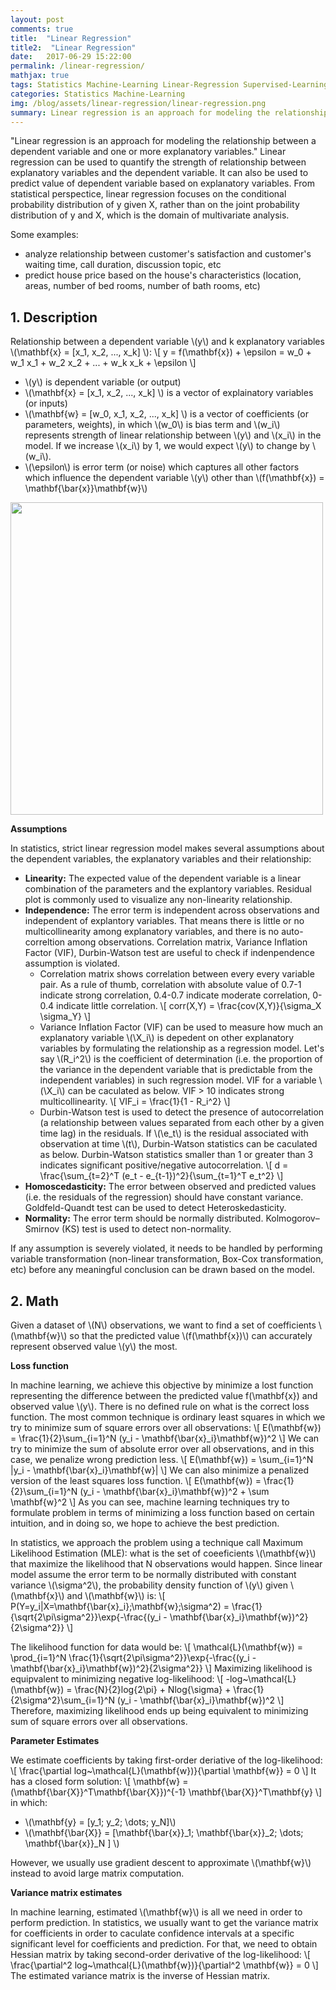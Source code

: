```yaml
---
layout: post
comments: true
title:  "Linear Regression"
title2:  "Linear Regression"
date:   2017-06-29 15:22:00
permalink: /linear-regression/
mathjax: true
tags: Statistics Machine-Learning Linear-Regression Supervised-Learning
categories: Statistics Machine-Learning
img: /blog/assets/linear-regression/linear-regression.png
summary: Linear regression is an approach for modeling the relationship between a scalar dependent variable y and one or more explanatory variables (or independent variables) denoted X...
---
```



"Linear regression is an approach for modeling the relationship between a dependent variable and one or more explanatory variables."  Linear regression can be used to quantify the strength of relationship between explanatory variables and the dependent variable. It can also be used to predict value of dependent variable based on explanatory variables.
From statistical perspectice, linear regression focuses on the conditional probability distribution of y given X, rather than on the joint probability distribution of y and X, which is the domain of multivariate analysis.

Some examples:
- analyze relationship between customer's satisfaction and customer's waiting time, call duration, discussion topic, etc
- predict house price based on the house's characteristics (location, areas, number of bed rooms, number of bath rooms, etc)

## 1. Description
Relationship between a dependent variable \\(y\\) and k explanatory variables \\(\mathbf{x} = [x_1, x_2, ..., x_k] \\):
\\[
y = f(\mathbf{x}) + \epsilon = w_0 + w_1 x_1 + w_2 x_2 + ... + w_k x_k + \epsilon 
\\]
* \\(y\\) is dependent variable (or output)
* \\(\mathbf{x} = [x_1, x_2, ..., x_k] \\) is a vector of explainatory variables (or inputs) 
* \\(\mathbf{w} = [w_0, x_1, x_2, ..., x_k] \\) is a vector of coefficients (or parameters, weights), in which \\(w_0\\) is bias term and \\(w_i\\) represents strength of linear relationship between \\(y\\) and \\(x_i\\) in the model. If we increase \\(x_i\\) by 1, we would expect \\(y\\) to change by \\(w_i\\).
* \\(\epsilon\\) is error term (or noise) which captures all other factors which influence the dependent variable \\(y\\) other than \\(f(\mathbf{x}) = \mathbf{\bar{x}}\mathbf{w}\\)
<div class="imgcap">
<div >
    <img src="/blog/assets/linear-regression/linear-regression.png" width = "500">
</div>
</div>

__Assumptions__

In statistics, strict linear regression model makes several assumptions about the dependent variables, the explanatory variables and their relationship:
* __Linearity:__ The expected value of the dependent variable is a linear combination of the parameters and the explantory variables. Residual plot is commonly used to visualize any non-linearity relationship.
* __Independence:__ The error term is independent across observations and independent of explantory variables. That means there is little or no multicollinearity among explanatory variables, and there is no auto-correltion among observations. Correlation matrix, Variance Inflation Factor (VIF), Durbin-Watson test are useful to check if indenpendence assumption is violated.
  * Correlation matrix shows correlation between every every variable pair. As a rule of thumb, correlation with absolute value of 0.7-1 indicate strong correlation, 0.4-0.7 indicate moderate correlation, 0-0.4 indicate little correlation.
\\[
corr(X,Y) = \frac{cov(X,Y)}{\sigma_X \sigma_Y}
\\]
  * Variance Inflation Factor (VIF) can be used to measure how much an explanatory variable \\(\X_i\\) is depedent on other explanatory variables by formulating the relationship as a regression model. Let's say \\(R_i^2\\) is the coefficient of determination (i.e. the proportion of the variance in the dependent variable that is predictable from the independent variables) in such regression model. VIF for a variable \\(\X_i\\) can be caculated as below. VIF > 10 indicates strong multicollinearity.
\\[
VIF_i = \frac{1}{1 - R_i^2}
\\]  
  * Durbin-Watson test is used to detect the presence of autocorrelation (a relationship between values separated from each other by a given time lag) in the residuals. If \\(\e_t\\) is the residual associated with observation at time \\(t\\), Durbin-Watson statistics can be caculated as below. Durbin-Watson statistics smaller than 1 or greater than 3 indicates significant positive/negative autocorrelation.
\\[
d = \frac{\sum_{t=2}^T (e_t - e_{t-1})^2}{\sum_{t=1}^T e_t^2}
\\]   
* __Homoscedasticity:__ The error between observed and predicted values (i.e. the residuals of the regression) should have constant variance. Goldfeld-Quandt test can be used to detect Heteroskedasticity.
* __Normality:__ The error term should be normally distributed. Kolmogorov–Smirnov (KS) test is used to detect non-normality.

If any assumption is severely violated, it needs to be handled by performing variable transformation (non-linear transformation, Box-Cox transformation, etc) before any meaningful conclusion can be drawn based on the model.

## 2. Math
Given a dataset of \\(N\\) observations, we want to find a set of coefficients \\(\mathbf{w}\\) so that the predicted value \\(f(\mathbf{x})\\) can accurately represent observed value \\(y\\) the most.

__Loss function__

In machine learning, we achieve this objective by minimize a lost function representing the difference between the predicted value f(\mathbf{x}) and observed value \\(y\\). There is no defined rule on what is the correct loss function. The most common technique is ordinary least squares in which we try to minimize sum of square errors over all observations:
\\[
E(\mathbf{w}) = \frac{1}{2}\sum_{i=1}^N (y\_i - \mathbf{\bar{x}\_i}\mathbf{w})^2
\\]
We can try to minimize the sum of absolute error over all observations, and in this case, we penalize wrong prediction less.
\\[
E(\mathbf{w}) = \sum_{i=1}^N \|y\_i - \mathbf{\bar{x}\_i}\mathbf{w}\|
\\]
We can also minimize a penalized version of the least squares loss function.
\\[
E(\mathbf{w}) = \frac{1}{2}\sum_{i=1}^N (y\_i - \mathbf{\bar{x}\_i}\mathbf{w})^2 + \sum \mathbf{w}^2
\\]
As you can see, machine learning techniques try to formulate problem in terms of minimizing a loss function based on certain intuition, and in doing so, we hope to achieve the best prediction.

In statistics, we approach the problem using a technique call Maximum Likelihood Estimation (MLE): what is the set of coeeficients \\(\mathbf{w}\\) that maximize the likelihood that N observations would happen. Since linear model assume the error term to be normally distributed with constant variance \\(\sigma^2\\), the probability density function of \\(y\\) given \\(\mathbf{x}\\) and \\(\mathbf{w}\\) is:
\\[
P(Y=y_i|X=\mathbf{\bar{x}\_i};\mathbf{w};\sigma^2) = \frac{1}{\sqrt{2\pi\sigma^2}}\exp{-\frac{(y\_i - \mathbf{\bar{x}\_i}\mathbf{w})^2}{2\sigma^2}}
\\]

The likelihood function for data would be:
\\[
\mathcal{L}(\mathbf{w}) = \prod_{i=1}^N \frac{1}{\sqrt{2\pi\sigma^2}}\exp{-\frac{(y\_i - \mathbf{\bar{x}\_i}\mathbf{w})^2}{2\sigma^2}}
\\]
Maximizing likelihood is equipvalent to minimizing negative log-likelihood:
\\[
\-log~\mathcal{L}(\mathbf{w}) = \frac{N}{2}log{2\pi} + Nlog{\sigma} + \frac{1}{2\sigma^2}\sum_{i=1}^N (y\_i - \mathbf{\bar{x}\_i}\mathbf{w})^2
\\]
Therefore, maximizing likelihood ends up being equivalent to minimizing sum of square errors over all observations.

__Parameter Estimates__

We estimate coefficients by taking first-order deriative of the log-likelihood:
\\[
\frac{\partial log~\mathcal{L}(\mathbf{w})}{\partial \mathbf{w}} = 0
\\]
It has a closed form solution:
\\[
\mathbf{w} = (\mathbf{\bar{X}}^T\mathbf{\bar{X}})^{-1} \mathbf{\bar{X}}^T\mathbf{y}
\\]
in which:
* \\(\mathbf{y} = [y_1; y_2; \dots; y_N]\\)
* \\(\mathbf{\bar{X}} = [\mathbf{\bar{x}}_1; \mathbf{\bar{x}}_2; \dots; \mathbf{\bar{x}}_N ] \\)

However, we usually use gradient descent to approximate \\(\mathbf{w}\\) instead to avoid large matrix computation.

__Variance matrix estimates__

In machine learning, estimated \\(\mathbf{w}\\) is all we need in order to perform prediction. In statistics, we usually want to get the variance matrix for coefficients in order to caculate confidence intervals at a specific significant level for coefficients and prediction. For that, we need to obtain Hessian matrix by taking second-order derivative of the log-likelihood:
\\[
\frac{\partial^2 log~\mathcal{L}(\mathbf{w})}{\partial^2 \mathbf{w}} = 0
\\]
The estimated variance matrix is the inverse of Hessian matrix.
